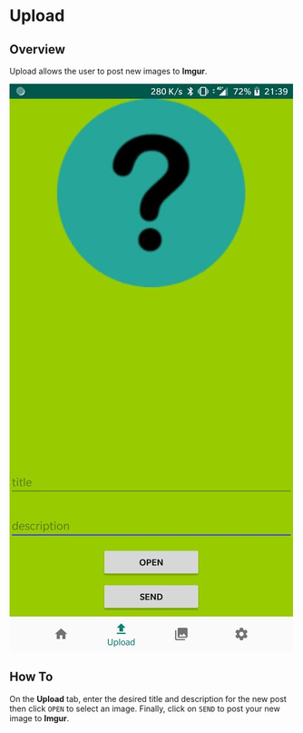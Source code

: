 # Upload

## Overview

Upload allows the user to post new images to **Imgur**.

![Screenshot](../img/upload.jpg)

## How To

On the **Upload** tab, enter the desired title and description for the new post then click `OPEN` to select an image.
Finally, click on `SEND` to post your new image to **Imgur**.